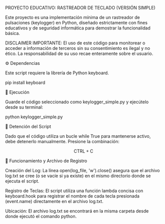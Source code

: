 PROYECTO EDUCATIVO: RASTREADOR DE TECLADO (VERSIÓN SIMPLE)

Este proyecto es una implementación mínima de un rastreador de pulsaciones (keylogger) en Python, diseñado estrictamente con fines educativos y de seguridad informática para demostrar la funcionalidad básica.

DISCLAIMER IMPORTANTE: El uso de este código para monitorear o acceder a información de terceros sin su consentimiento es ilegal y no ético. La responsabilidad de su uso recae enteramente sobre el usuario.

⚙️ Dependencias

Este script requiere la librería de Python keyboard.

pip install keyboard


🚀 Ejecución

Guarde el código seleccionado como keylogger_simple.py y ejecútelo desde su terminal:

python keylogger_simple.py


🛑 Detención del Script

Dado que el código utiliza un bucle while True para mantenerse activo, debe detenerlo manualmente. Presione la combinación:

$$\text{CTRL} + \text{C}$$

💾 Funcionamiento y Archivo de Registro

Creación del Log: La línea open(log_file, 'w').close() asegura que el archivo log.txt se cree (o se vacíe si ya existe) en el mismo directorio donde se ejecuta el script.

Registro de Teclas: El script utiliza una función lambda concisa con keyboard.hook para registrar el nombre de cada tecla presionada (event.name) directamente en el archivo log.txt.

Ubicación: El archivo log.txt se encontrará en la misma carpeta desde donde ejecutó el comando python.
